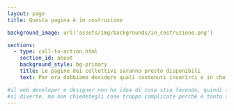 ```yaml
---
layout: page
title: Questa pagina è in costruzione

background_image: url('assets/img/backgrounds/in_costruzione.png')

sections:
  - type: call-to-action.html
    section_id: about
    background_style: bg-primary
    title: Le pagine dei collettivi saranno presto disponibili
    text: Per ora dobbiamo decidere quali contenuti inserirci e in che forma, stay tuned!

#il web developer e designer non ha idea di cosa stia facendo, quindi sbaglia, si incazza, beve un caffè e riprova.
#si diverte, ma non chiedetegli cose troppo complicate perché è tanto se riesce a mettere i link e le immagini giuste
---
```


